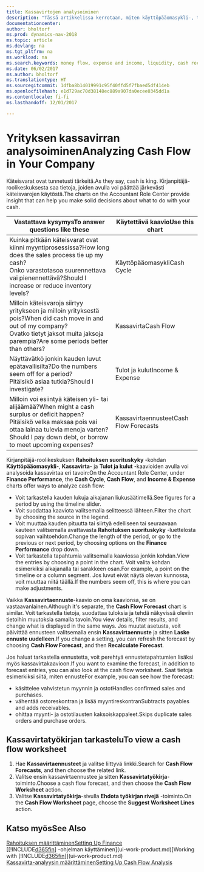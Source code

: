 ```yaml
---
title: Kassavirtojen analysoiminen
description: "Tässä artikkelissa kerrotaan, miten käyttöpääomasykli-, tulot ja kulut-, kassavirta- ja kassavirtaennustekaavioilla voidaan analysoida yrityksen historiallista ja tulevaa kassavirran liikkumista."
documentationcenter: 
author: bholtorf
ms.prod: dynamics-nav-2018
ms.topic: article
ms.devlang: na
ms.tgt_pltfrm: na
ms.workload: na
ms.search.keywords: money flow, expense and income, liquidity, cash receipts minus cash payments, Cartera
ms.date: 06/02/2017
ms.author: bholtorf
ms.translationtype: HT
ms.sourcegitcommit: 1dfba8b14019991c95f40ffd5f7fbaed5df414eb
ms.openlocfilehash: e1d729ac70d38148ec889a907da0ecee0345dd1a
ms.contentlocale: fi-fi
ms.lasthandoff: 12/01/2017

---
```

# <a name="analyzing-cash-flow-in-your-company"></a><span data-ttu-id="098dc-103">Yrityksen kassavirran analysoiminen</span><span class="sxs-lookup"><span data-stu-id="098dc-103">Analyzing Cash Flow in Your Company</span></span>
<span data-ttu-id="098dc-104">Käteisvarat ovat tunnetusti tärkeitä.</span><span class="sxs-lookup"><span data-stu-id="098dc-104">As they say, cash is king.</span></span> <span data-ttu-id="098dc-105">Kirjanpitäjä-roolikeskuksesta saa tietoja, joiden avulla voi päättää järkevästi käteisvarojen käytöstä.</span><span class="sxs-lookup"><span data-stu-id="098dc-105">The charts on the Accountant Role Center provide insight that can help you make solid decisions about what to do with your cash.</span></span>  

| <span data-ttu-id="098dc-106">Vastattava kysymys</span><span class="sxs-lookup"><span data-stu-id="098dc-106">To answer questions like these</span></span> | <span data-ttu-id="098dc-107">Käytettävä kaavio</span><span class="sxs-lookup"><span data-stu-id="098dc-107">Use this chart</span></span> |
| --- | --- |
| <span data-ttu-id="098dc-108">Kuinka pitkään käteisvarat ovat kiinni myyntiprosessissa?</span><span class="sxs-lookup"><span data-stu-id="098dc-108">How long does the sales process tie up my cash?</span></span></br> <span data-ttu-id="098dc-109">Onko varastotasoa suurennettava vai pienennettävä?</span><span class="sxs-lookup"><span data-stu-id="098dc-109">Should I increase or reduce inventory levels?</span></span> |<span data-ttu-id="098dc-110">Käyttöpääomasykli</span><span class="sxs-lookup"><span data-stu-id="098dc-110">Cash Cycle</span></span> |
| <span data-ttu-id="098dc-111">Milloin käteisvaroja siirtyy yritykseen ja milloin yrityksestä pois?</span><span class="sxs-lookup"><span data-stu-id="098dc-111">When did cash move in and out of my company?</span></span></br> <span data-ttu-id="098dc-112">Ovatko tietyt jaksot muita jaksoja parempia?</span><span class="sxs-lookup"><span data-stu-id="098dc-112">Are some periods better than others?</span></span> |<span data-ttu-id="098dc-113">Kassavirta</span><span class="sxs-lookup"><span data-stu-id="098dc-113">Cash Flow</span></span> |
| <span data-ttu-id="098dc-114">Näyttävätkö jonkin kauden luvut epätavallisilta?</span><span class="sxs-lookup"><span data-stu-id="098dc-114">Do the numbers seem off for a period?</span></span></br> <span data-ttu-id="098dc-115">Pitäisikö asiaa tutkia?</span><span class="sxs-lookup"><span data-stu-id="098dc-115">Should I investigate?</span></span> |<span data-ttu-id="098dc-116">Tulot ja kulut</span><span class="sxs-lookup"><span data-stu-id="098dc-116">Income & Expense</span></span> |
| <span data-ttu-id="098dc-117">Milloin voi esiintyä käteisen yli- tai alijäämää?</span><span class="sxs-lookup"><span data-stu-id="098dc-117">When might a cash surplus or deficit happen?</span></span></br> <span data-ttu-id="098dc-118">Pitäisikö velka maksaa pois vai ottaa lainaa tulevia menoja varten?</span><span class="sxs-lookup"><span data-stu-id="098dc-118">Should I pay down debt, or borrow to meet upcoming expenses?</span></span> |<span data-ttu-id="098dc-119">Kassavirtaennusteet</span><span class="sxs-lookup"><span data-stu-id="098dc-119">Cash Flow Forecasts</span></span> |

<span data-ttu-id="098dc-120">Kirjanpitäjä-roolikeskuksen **Rahoituksen suorituskyky** -kohdan **Käyttöpääomasykli**-, **Kassavirta**- ja **Tulot ja kulut** -kaavioiden avulla voi analysoida kassavirtaa eri tavoin:</span><span class="sxs-lookup"><span data-stu-id="098dc-120">On the Accountant Role Center, under **Finance Performance**, the **Cash Cycle**, **Cash Flow**, and **Income & Expense** charts offer ways to analyze cash flow:</span></span>  

* <span data-ttu-id="098dc-121">Voit tarkastella kauden lukuja aikajanan liukusäätimellä.</span><span class="sxs-lookup"><span data-stu-id="098dc-121">See figures for a period by using the timeline slider.</span></span>  
* <span data-ttu-id="098dc-122">Voit suodattaa kaaviota valitsemalla selitteessä lähteen.</span><span class="sxs-lookup"><span data-stu-id="098dc-122">Filter the chart by choosing the source in the legend.</span></span>  
* <span data-ttu-id="098dc-123">Voit muuttaa kauden pituutta tai siirtyä edelliseen tai seuraavaan kauteen valitsemalla avattavasta **Rahoituksen suorituskyky** -luettelosta sopivan vaihtoehdon.</span><span class="sxs-lookup"><span data-stu-id="098dc-123">Change the length of the period, or go to the previous or next period, by choosing options on the **Finance Performance** drop down.</span></span>  
* <span data-ttu-id="098dc-124">Voit tarkastella tapahtumia valitsemalla kaaviossa jonkin kohdan.</span><span class="sxs-lookup"><span data-stu-id="098dc-124">View the entries by choosing a point in the chart.</span></span> <span data-ttu-id="098dc-125">Voit valita kohdan esimerkiksi aikajanalla tai sarakkeen osan.</span><span class="sxs-lookup"><span data-stu-id="098dc-125">For example, a point on the timeline or a column segment.</span></span> <span data-ttu-id="098dc-126">Jos luvut eivät näytä olevan kunnossa, voit muuttaa niitä täällä.</span><span class="sxs-lookup"><span data-stu-id="098dc-126">If the numbers seem off, this is where you can make adjustments.</span></span>  

<span data-ttu-id="098dc-127">Vaikka **Kassavirtaennuste**-kaavio on oma kaavionsa, se on vastaavanlainen.</span><span class="sxs-lookup"><span data-stu-id="098dc-127">Although it's separate, the **Cash Flow Forecast** chart is similar.</span></span> <span data-ttu-id="098dc-128">Voit tarkastella tietoja, suodattaa tuloksia ja tehdä näkyvissä oleviin tietoihin muutoksia samalla tavoin.</span><span class="sxs-lookup"><span data-stu-id="098dc-128">You view details, filter results, and change what is displayed in the same ways.</span></span> <span data-ttu-id="098dc-129">Jos muutat asetusta, voit päivittää ennusteen valitsemalla ensin **Kassavirtaennuste** ja sitten **Laske ennuste uudelleen**.</span><span class="sxs-lookup"><span data-stu-id="098dc-129">If you change a setting, you can refresh the forecast by choosing **Cash Flow Forecast**, and then **Recalculate Forecast**.</span></span>

<span data-ttu-id="098dc-130">Jos haluat tarkastella ennustetta, voit perehtyä ennustetapahtumien lisäksi myös kassavirtakaavioon.</span><span class="sxs-lookup"><span data-stu-id="098dc-130">If you want to examine the forecast, in addition to forecast entries, you can also look at the cash flow worksheet.</span></span> <span data-ttu-id="098dc-131">Saat tietoja esimerkiksi siitä, miten ennuste</span><span class="sxs-lookup"><span data-stu-id="098dc-131">For example, you can see how the forecast:</span></span>

* <span data-ttu-id="098dc-132">käsittelee vahvistetun myynnin ja ostot</span><span class="sxs-lookup"><span data-stu-id="098dc-132">Handles confirmed sales and purchases.</span></span>  
* <span data-ttu-id="098dc-133">vähentää ostoreskontran ja lisää myyntireskontran</span><span class="sxs-lookup"><span data-stu-id="098dc-133">Subtracts payables and adds receivables.</span></span>  
* <span data-ttu-id="098dc-134">ohittaa myynti- ja ostotilausten kaksoiskappaleet.</span><span class="sxs-lookup"><span data-stu-id="098dc-134">Skips duplicate sales orders and purchase orders.</span></span>  

## <a name="to-view-a-cash-flow-worksheet"></a><span data-ttu-id="098dc-135">Kassavirtatyökirjan tarkastelu</span><span class="sxs-lookup"><span data-stu-id="098dc-135">To view a cash flow worksheet</span></span>
1. <span data-ttu-id="098dc-136">Hae **Kassavirtaennusteet** ja valitse liittyvä linkki.</span><span class="sxs-lookup"><span data-stu-id="098dc-136">Search for **Cash Flow Forecasts**, and then choose the related link.</span></span>  
2. <span data-ttu-id="098dc-137">Valitse ensin kassavirtaennustee ja sitten **Kassavirtatyökirja**-toiminto.</span><span class="sxs-lookup"><span data-stu-id="098dc-137">Choose a cash flow forecast, and then choose the **Cash Flow Worksheet** action.</span></span>  
3. <span data-ttu-id="098dc-138">Valitse **Kassavirtatyökirja**-sivulla **Ehdota työkirjan rivejä** -toiminto.</span><span class="sxs-lookup"><span data-stu-id="098dc-138">On the **Cash Flow Worksheet** page, choose the **Suggest Worksheet Lines** action.</span></span>  

## <a name="see-also"></a><span data-ttu-id="098dc-139">Katso myös</span><span class="sxs-lookup"><span data-stu-id="098dc-139">See Also</span></span>
[<span data-ttu-id="098dc-140">Rahoituksen määrittäminen</span><span class="sxs-lookup"><span data-stu-id="098dc-140">Setting Up Finance</span></span>](finance-setup-finance.md)  
<span data-ttu-id="098dc-141">[[!INCLUDE[d365fin](includes/d365fin_md.md)] -ohjelman käyttäminen](ui-work-product.md)</span><span class="sxs-lookup"><span data-stu-id="098dc-141">[Working with [!INCLUDE[d365fin](includes/d365fin_md.md)]](ui-work-product.md)</span></span>  
[<span data-ttu-id="098dc-142">Kassavirta-analyysin määrittäminen</span><span class="sxs-lookup"><span data-stu-id="098dc-142">Setting Up Cash Flow Analysis</span></span>](finance-setup-cash-flow-analyses.md)  

